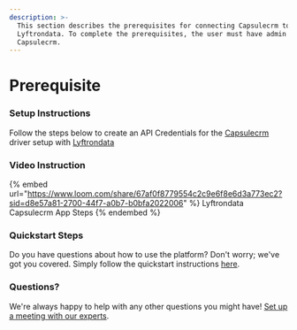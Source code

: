 ```yaml
---
description: >-
  This section describes the prerequisites for connecting Capsulecrm to
  Lyftrondata. To complete the prerequisites, the user must have admin access to
  Capsulecrm.
---
```


# Prerequisite

<mark style="color:blue;"></mark>

### Setup Instructions

Follow the steps below to create an API Credentials for the [Capsulecrm](https://www.lyftrondata.com/integration/sales-analytics/capsule/) driver setup with [Lyftrondata](https://www.lyftrondata.com)

### Video Instruction

{% embed url="https://www.loom.com/share/67af0f8779554c2c9e6f8e6d3a773ec2?sid=d8e57a81-2700-44f7-a0b7-b0bfa2022006" %}
Lyftrondata Capsulecrm App Steps
{% endembed %}

### Quickstart Steps

Do you have questions about how to use the platform? Don't worry; we've got you covered. Simply follow the quickstart instructions [here](README.md).

### Questions? <a href="#questions" id="questions"></a>

We're always happy to help with any other questions you might have! [Set up a meeting with our experts](https://www.lyftrondata.com/book-a-meeting/).

